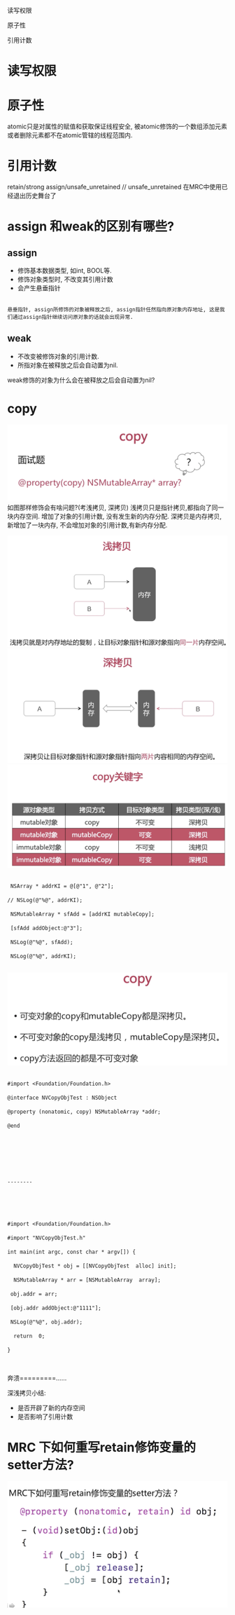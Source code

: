 读写权限

原子性

引用计数


# 读写权限


# 原子性

atomic只是对属性的赋值和获取保证线程安全, 被atomic修饰的一个数组添加元素或者删除元素都不在atomic管辖的线程范围内.

# 引用计数

retain/strong
assign/unsafe_unretained // unsafe_unretained 在MRC中使用已经退出历史舞台了


# assign 和weak的区别有哪些?

## assign
- 修饰基本数据类型,  如int, BOOL等. 
- 修饰对象类型时, 不改变其引用计数
- 会产生悬垂指针

```

悬垂指针, assign所修饰的对象被释放之后, assign指针任然指向原对象内存地址, 这是我们通过assign指针继续访问原对象的话就会出现异常.

```

## weak

- 不改变被修饰对象的引用计数.
- 所指对象在被释放之后会自动置为nil.

weak修饰的对象为什么会在被释放之后会自动置为nil?


# copy

![03-06-01](image/03-06-01.png)
如图那样修饰会有啥问题?(考浅拷贝, 深拷贝)
浅拷贝只是指针拷贝,都指向了同一块内存空间. 增加了对象的引用计数, 没有发生新的内存分配.
深拷贝是内存拷贝, 新增加了一块内存, 不会增加对象的引用计数,有新内存分配.


![03-06-02](image/03-06-02.png)
![03-06-03](image/03-06-03.png)
![03-06-04](image/03-06-04.png)

```

 NSArray * addrKI = @[@"1", @"2"];

// NSLog(@"%@", addrKI);

 NSMutableArray * sfAdd = [addrKI mutableCopy];

 [sfAdd addObject:@"3"];

 NSLog(@"%@", sfAdd);

 NSLog(@"%@", addrKI);


```
![03-06-05](image/03-06-05.png)



```

#import <Foundation/Foundation.h>

@interface NVCopyObjTest : NSObject

@property (nonatomic, copy) NSMutableArray *addr;

@end







--------





#import <Foundation/Foundation.h>

#import "NVCopyObjTest.h"

int main(int argc, const char * argv[]) {

  NVCopyObjTest * obj = [[NVCopyObjTest  alloc] init];

  NSMutableArray * arr = [NSMutableArray  array];

 obj.addr = arr;

 [obj.addr addObject:@"1111"];

 NSLog(@"%@", obj.addr);

  return  0;

}



```
奔溃=========......


深浅拷贝小结:
- 是否开辟了新的内存空间
- 是否影响了引用计数




# MRC 下如何重写retain修饰变量的setter方法?

![03-06-06](image/03-06-06.png)

